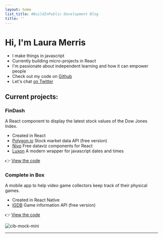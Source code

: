 ```yaml
---
layout: home
list_title: #BuildInPublic Development Blog
title: ''
---
```

# Hi, I'm Laura Merris

- I make things in javascript  
- Currently building micro-projects in React  
- I'm passionate about independent learning and how it can empower people  
- Check out my code on [Github](https://github.com/LauraMerris)  
- Let's chat [on Twitter](https://twitter.com/lauramerris)  

## Current projects: 

### FinDash
A React component to display the latest stock values of the Dow Jones Index.

- Created in React
- [Polygon.io](https://polygon.io) Stock market data API (free version)
- [Nivo](https://nivo.rocks) Free dataviz components for React
- [Luxon](https://github.com/moment/luxon/) A modern wrapper for javascript dates and times 
<!-- end list -->
👉 [View the code](https://github.com/LauraMerris/dji)

### Complete in Box
A mobile app to help video game collectors keep track of their physical games.

- Created in React Native
- [IGDB](https://m.igdb.com/api) Game information API (free version)
<!-- end list -->
👉 [View the code](https://github.com/LauraMerris/cib)

![cib-mock-mini](https://user-images.githubusercontent.com/7448403/147874331-8282c839-0c74-4aab-b144-e2466fd0ab14.jpg)

---
